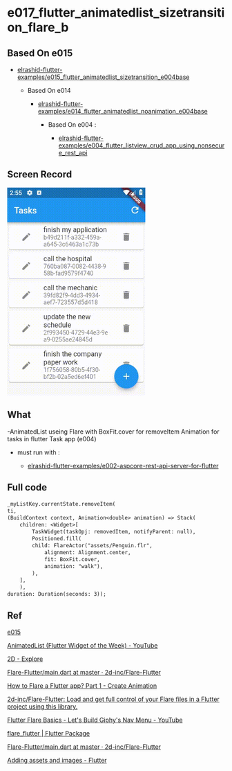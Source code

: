 # e017_flutter_animatedlist_sizetransition_flare_b

## Based On e015

- [elrashid-flutter-examples/e015_flutter_animatedlist_sizetransition_e004base](https://github.com/elrashid-flutter-examples/e015_flutter_animatedlist_sizetransition_e004base)

  - Based On e014

    - [elrashid-flutter-examples/e014_flutter_animatedlist_noanimation_e004base](https://github.com/elrashid-flutter-examples/e014_flutter_animatedlist_noanimation_e004base)

      - Based On e004 :

        - [elrashid-flutter-examples/e004_flutter_listview_crud_app_using_nonsecure_rest_api](https://github.com/elrashid-flutter-examples/e004_flutter_listview_crud_app_using_nonsecure_rest_api)

## Screen Record

![app screen record](docs/screen_record.gif)

## What

-AnimatedList useing Flare with BoxFit.cover for removeItem Animation for tasks in flutter Task app (e004)

- must run with :

  - [elrashid-flutter-examples/e002-aspcore-rest-api-server-for-flutter](https://github.com/elrashid-flutter-examples/e002-aspcore-rest-api-server-for-flutter)

## Full code

    _myListKey.currentState.removeItem(
    ti,
    (BuildContext context, Animation<double> animation) => Stack(
        children: <Widget>[
            TaskWidget(taskOpj: removedItem, notifyParent: null),
            Positioned.fill(
            child: FlareActor("assets/Penguin.flr",
                alignment: Alignment.center,
                fit: BoxFit.cover,
                animation: "walk"),
            ),
        ],
        ),
    duration: Duration(seconds: 3));

## Ref

[e015](https://github.com/elrashid-flutter-examples/e014_flutter_animatedlist_noanimation_e004base)

[AnimatedList (Flutter Widget of the Week) - YouTube](https://www.youtube.com/watch?v=ZtfItHwFlZ8)

[2D - Explore](https://www.2dimensions.com/explore/popular/trending/all)

[Flare-Flutter/main.dart at master · 2d-inc/Flare-Flutter](https://github.com/2d-inc/Flare-Flutter/blob/master/example/penguin_dance/lib/main.dart)

[How to Flare a Flutter app? Part 1 - Create Animation](https://proandroiddev.com/how-to-flare-a-flutter-app-part-1-create-animation-3829fb2ed72a)

[2d-inc/Flare-Flutter: Load and get full control of your Flare files in a Flutter project using this library.](https://github.com/2d-inc/Flare-Flutter)

[Flutter Flare Basics - Let's Build Giphy's Nav Menu - YouTube](https://www.youtube.com/watch?v=hwBUU9CP4qI)

[flare_flutter | Flutter Package](https://pub.dev/packages/flare_flutter#-readme-tab-)

[Flare-Flutter/main.dart at master · 2d-inc/Flare-Flutter](https://github.com/2d-inc/Flare-Flutter/blob/master/example/penguin_dance/lib/main.dart)

[Adding assets and images - Flutter](https://flutter.dev/docs/development/ui/assets-and-images)